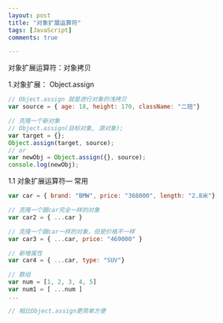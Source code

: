 ```yaml
---
layout: post
title: "对象扩展运算符"
tags: [JavaScript]
comments: true

---
```


对象扩展运算符：对象拷贝

[^1]: https://www.jianshu.com/u/f6c54f846755

1.对象扩展： Object.assign

```javascript
// Object.assign 就是进行对象的浅拷贝
var source = { age: 18, height: 170, className: "二班"}

// 克隆一个新对象
// Object.assign(目标对象, 源对象);
var target = {};
Object.assign(target, source);
// or
var newObj = Object.assign({}, source);
console.log(newObj);
```

1.1 对象扩展运算符— 常用

```javascript
var car = { brand: "BMW", price: "368000", length: "2.8米"}

// 克隆一个跟car完全一样的对象
var car2 = { ...car }

// 克隆一个跟car一样的对象，但是价格不一样
var car3 = { ...car, price: "469000" }

// 新增属性
var car4 = { ...car, type: "SUV"}

// 数组
var num = [1, 2, 3, 4, 5]
var num1 = [ ...num ]
...

// 相比Object.assign更简单方便
```